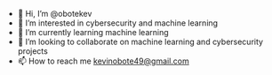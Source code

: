 - 👋 Hi, I’m @obotekev
- 👀 I’m interested in cybersecurity and machine learning
- 🌱 I’m currently learning machine learning
- 💞️ I’m looking to collaborate on machine learning and cybersecurity projects
- 📫 How to reach me kevinobote49@gmail.com

<!---
obotekev/obotekev is a ✨ special ✨ repository because its `README.md` (this file) appears on your GitHub profile.
You can click the Preview link to take a look at your changes.
--->
